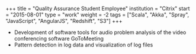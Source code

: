 +++
title = "Quality Assurance Student Employee"
institution = "Citrix"
start = "2015-08-01"
type = "work"
weight = -2
tags = ["Scala", "Akka", "Spray", "JavaScript", "AngularJS", "Redshift", "S3"]
+++

* Development of software tools for audio problem analysis of the video conferencing software GoToMeeting
* Pattern detection in log data and visualization of log files
